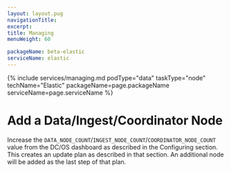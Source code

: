 ```yaml
---
layout: layout.pug
navigationTitle:
excerpt:
title: Managing
menuWeight: 60

packageName: beta-elastic
serviceName: elastic
---
```


{% include services/managing.md
    podType="data"
    taskType="node"
    techName="Elastic"
    packageName=page.packageName
    serviceName=page.serviceName %}

# Add a Data/Ingest/Coordinator Node

Increase the `DATA_NODE_COUNT`/`INGEST_NODE_COUNT`/`COORDINATOR_NODE_COUNT` value from the DC/OS dashboard as described in the Configuring section. This creates an update plan as described in that section. An additional node will be added as the last step of that plan.
